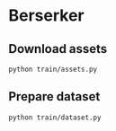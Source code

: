 # Berserker

## Download assets
`python train/assets.py`

## Prepare dataset
`python train/dataset.py`
